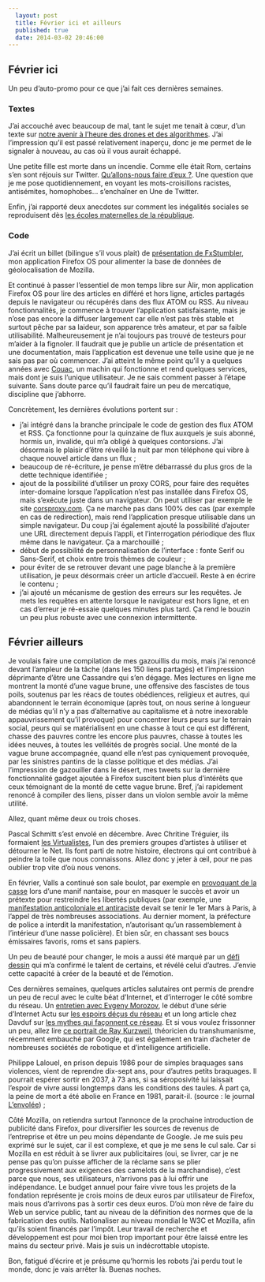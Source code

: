 ```yaml
---
  layout: post
  title: Février ici et ailleurs
  published: true
  date: 2014-03-02 20:46:00
---
```


## Février ici

Un peu d’auto-promo pour ce que j’ai fait ces dernières semaines.

### Textes

J’ai accouché avec beaucoup de mal, tant le sujet me tenait à cœur, d’un texte sur [notre avenir à l’heure des drones et des algorithmes](http://esquisses.clochix.net/2014/02/11/drones/). J’ai l’impression qu’il est passé relativement inaperçu, donc je me permet de le signaler à nouveau, au cas où il vous aurait échappé.

Une petite fille est morte dans un incendie. Comme elle était Rom, certains s’en sont réjouis sur Twitter. [Qu’allons-nous faire d’eux ?](http://esquisses.clochix.net/2014/02/15/alicia/). Une question que je me pose quotidiennement, en voyant les mots-croisillons racistes, antisémites, homophobes… s’enchaîner en Une de Twitter.

Enfin, j’ai rapporté deux anecdotes sur comment les inégalités sociales se reproduisent dès [les écoles maternelles de la république](http://esquisses.clochix.net/2014/02/14/maternelle/).

### Code

J’ai écrit un billet (bilingue s’il vous plait) de [présentation de FxStumbler](http://esquisses.clochix.net/2014/02/24/FxStumbler/), mon application Firefox OS pour alimenter la base de données de géolocalisation de Mozilla.

Et continué à passer l’essentiel de mon temps libre sur Àlir, mon application Firefox OS pour lire des articles en différé et hors ligne, articles partagés depuis le navigateur ou récupérés dans des flux ATOM ou RSS. Au niveau fonctionnalités, je commence à trouver l’application satisfaisante, mais je n’ose pas encore la diffuser largement car elle n’est pas très stable et surtout pêche par sa laideur, son apparence très amateur, et par sa faible utilisabilité. Malheureusement je n’ai toujours pas trouvé de testeurs pour m’aider à la fignoler. Il faudrait que je publie un article de présentation et une documentation, mais l’application est devenue une telle usine que je ne sais pas par où commencer. J’ai atteint le même point qu’il y a quelques années avec [Couac](http://www.clochix.net/tag/Couac), un machin qui fonctionne et rend quelques services, mais dont je suis l’unique utilisateur. Je ne sais comment passer à l’étape suivante. Sans doute parce qu’il faudrait faire un peu de mercatique, discipline que j’abhorre.

Concrètement, les dernières évolutions portent sur :

 - j’ai intégré dans la branche principale le code de gestion des flux ATOM et RSS. Ça fonctionne pour la quinzaine de flux auxquels je suis abonné, hormis un, invalide, qui m’a obligé à quelques contorsions. J’ai désormais le plaisir d’être réveillé la nuit par mon téléphone qui vibre à chaque nouvel article dans un flux ;
 - beaucoup de ré-écriture, je pense m’être débarrassé du plus gros de la dette technique identifiée ;
 - ajout de la possibilité d’utiliser un proxy CORS, pour faire des requêtes inter-domaine lorsque l’application n’est pas installée dans Firefox OS, mais s’exécute juste dans un navigateur. On peut utiliser par exemple le site [corsproxy.com](https://www.corsproxy.com/). Ça ne marche pas dans 100% des cas (par exemple en cas de redirection), mais rend l’application presque utilisable dans un simple navigateur. Du coup j’ai également ajouté la possibilité d’ajouter une URL directement depuis l’appli, et l’interrogation périodique des flux même dans le navigateur. Ça a marchouillé ;
 - début de possibilité de personnalisation de l’interface : fonte Serif ou Sans-Serif, et choix entre trois thèmes de couleur ;
 - pour éviter de se retrouver devant une page blanche à la première utilisation, je peux désormais créer un article d’accueil. Reste à en écrire le contenu ;
 - j’ai ajouté un mécanisme de gestion des erreurs sur les requêtes. Je mets les requêtes en attente lorsque le navigateur est hors ligne, et en cas d’erreur je ré-essaie quelques minutes plus tard. Ça rend le bouzin un peu plus robuste avec une connexion intermittente.

## Février ailleurs

Je voulais faire une compilation de mes gazouillis du mois, mais j’ai renoncé devant l’ampleur de la tâche (dans les 150 liens partagés) et l’impression déprimante d’être une Cassandre qui s’en dégage. Mes lectures en ligne me montrent la monté d’une vague brune, une offensive des fascistes de tous poils, soutenus par les réacs de toutes obédiences, religieux et autres, qui abandonnent le terrain économique (après tout, on nous serine à longueur de médias qu’il n’y a pas d’alternative au capitalisme et à notre inexorable appauvrissement qu’il provoque) pour concentrer leurs peurs sur le terrain social, peurs qui se matérialisent en une chasse à tout ce qui est différent, chasse des pauvres contre les encore plus pauvres, chasse à toutes les idées neuves, à toutes les velléités de progrès social. Une monté de la vague brune accompagnée, quand elle n’est pas cyniquement provoquée, par les sinistres pantins de la classe politique et des médias. J’ai l’impression de gazouiller dans le désert, mes tweets sur la dernière fonctionnalité gadget ajoutée à Firefox suscitent bien plus d’intérêts que ceux témoignant de la monté de cette vague brune. Bref, j’ai rapidement renoncé à compiler des liens, pisser dans un violon semble avoir la même utilité.

Allez, quant même deux ou trois choses.

Pascal Schmitt s’est envolé en décembre. Avec Chritine Tréguier, ils formaient [les Virtualistes](http://www.virtualistes.org/), l’un des premiers groupes d’artistes à utiliser et détourner le Net. Ils font parti de notre histoire, électrons qui ont contribué à peindre la toile que nous connaissons. Allez donc y jeter à œil, pour ne pas oublier trop vite d’où nous venons.

En février, Valls a continué son sale boulot, par exemple en [provoquant de la casse](http://paris-luttes.info/manif-du-22-fevrier-a-nantes-3-3) lors d’une manif nantaise, pour en masquer le succès et avoir un prétexte pour restreindre les libertés publiques (par exemple, une [manifestation anticoloniale et antiraciste](http://paris.demosphere.eu/rv/28038) devait se tenir le 1er Mars à Paris, à l’appel de très nombreuses associations. Au dernier moment, la préfecture de police a interdit la manifestation, n’autorisant qu’un rassemblement à l’intérieur d’une nasse policière). Et bien sûr, en chassant ses boucs émissaires favoris, roms et sans papiers.

Un peu de beauté pour changer, le mois a aussi été marqué par un [défi dessin](https://twitter.com/search?q=%23defidessinfevrier&src=hash) qui m’a confirmé le talent de certains, et révélé celui d’autres. J’envie cette capacité à créer de la beauté et de l’émotion.

Ces dernières semaines, quelques articles salutaires ont permis de prendre un peu de recul avec le culte béat d’Internet, et d’interroger le côté sombre du réseau. Un [entretien avec Evgeny Morozov](http://www.lemonde.fr/technologies/article/2013/12/05/internet-est-soumis-a-la-loi-du-marche_3526014_651865.html), le début d’une série d’Internet Actu sur [les espoirs déçus du réseau](http://www.internetactu.net/2014/02/04/ce-que-linternet-na-pas-reussi-14-des-reves-des-pionniers-a-un-monde-post-snowden/) et un long article chez Davduf sur [les mythes qui façonnent ce réseau](http://www.davduf.net/stewart-brand-aux-sources-troubles-de-la-belle). Et si vous voulez frissonner un peu, allez lire [ce portrait de Ray Kurzweil](http://www.theguardian.com/technology/2014/feb/22/robots-google-ray-kurzweil-terminator-singularity-artificial-intelligence/print), théoricien du transhumanisme, récemment embauché par Google, qui est également en train d’acheter de nombreuses sociétés de robotique et d’intelligence artificielle.

Philippe Lalouel, en prison depuis 1986 pour de simples braquages sans violences, vient de reprendre dix-sept ans, pour d’autres petits braquages. Il pourrait espérer sortir en 2037, à 73 ans, si sa séroposivité lui laissait l’espoir de vivre aussi longtemps dans les conditions des taules. À part ça, la peine de mort a été abolie en France en 1981, parait-il. (source : le journal [L’envolée](http://lenvolee.net/)) ;

Côté Mozilla, on retiendra surtout l’annonce de la prochaine introduction de publicité dans Firefox, pour diversifier les sources de revenus de l’entreprise et être un peu moins dépendante de Google. Je me suis peu exprimé sur le sujet, car il est complexe, et que je me sens le cul sale. Car si Mozilla en est réduit à se livrer aux publicitaires (oui, se livrer, car je ne pense pas qu’on puisse afficher de la réclame sans se plier progressivement aux exigences des camelots de la marchandise), c’est parce que nous, ses utilisateurs, n’arrivons pas à lui offrir une indépendance. Le budget annuel pour faire vivre tous les projets de la fondation représente je crois moins de deux euros par utilisateur de Firefox, mais nous d’arrivons pas à sortir ces deux euros. D’où mon rêve de faire du Web un service public, tant au niveau de la définition des normes que de la fabrication des outils. Nationaliser au niveau mondial le W3C et Mozilla, afin qu’ils soient financés par l’impôt. Leur travail de recherche et développement est pour moi bien trop important pour être laissé entre les mains du secteur privé. Mais je suis un indécrottable utopiste.

Bon, fatigué d’écrire et je présume qu’hormis les robots j’ai perdu tout le monde, donc je vais arrêter là. Buenas noches.
